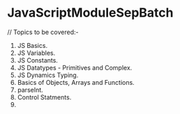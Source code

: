 # JavaScriptModuleSepBatch

// Topics to be covered:-

<!-- JavaScript Module - Session - 1 - Introduction to JavaScript -->

1. JS Basics.
2. JS Variables.
3. JS Constants.
4. JS Datatypes - Primitives and Complex.
5. JS Dynamics Typing.
6. Basics of Objects, Arrays and Functions.
7. parseInt.
8. Control Statments.
9. 
